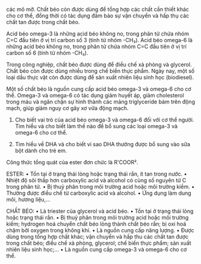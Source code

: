 các mô mỡ. Chất béo còn được dùng để tổng hợp các chất cần thiết khác cho cơ thể, đồng thời có tác dụng đảm bảo sự vận chuyển và hấp thụ các chất tan được trong chất béo.

Acid béo omega-3 là những acid béo không no, trong phân tử chứa nhóm C=C đầu tiên ở vị trí carbon số 3 (tính từ nhóm -CH₃). Acid béo omega-6 là những acid béo không no, trong phân tử chứa nhóm C=C đầu tiên ở vị trí carbon số 6 (tính từ nhóm -CH₃).

Trong công nghiệp, chất béo được dùng để điều chế xà phòng và glycerol. Chất béo còn được dùng nhiều trong chế biến thực phẩm. Ngày nay, một số loại dầu thực vật còn được dùng để sản xuất nhiên liệu sinh học (biodiesel).

Một số chất béo là nguồn cung cấp acid béo omega-3 và omega-6 cho cơ thể. Omega-3 và omega-6 có tác dụng giảm huyết áp, giảm cholesterol trong máu và ngăn chặn sự hình thành các mảng triglyceride bám trên động mạch, giúp giảm nguy cơ gây xơ vữa động mạch.

1. Cho biết vai trò của acid béo omega-3 và omega-6 đối với cơ thể người. Tìm hiểu và cho biết làm thế nào để bổ sung các loại omega-3 và omega-6 cho cơ thể.

2. Tìm hiểu về DHA và cho biết vì sao DHA thường được bổ sung vào sữa bột dành cho trẻ em.

Công thức tổng quát của ester đơn chức là R'COOR².

ESTER:
• Tồn tại ở trạng thái lỏng hoặc trạng thái rắn, ít tan trong nước.
• Nhiệt độ sôi thấp hơn carboxylic acid và alcohol có cùng số nguyên tử C trong phân tử.
• Bị thuỷ phân trong môi trường acid hoặc môi trường kiềm.
• Thường được điều chế từ carboxylic acid và alcohol.
• Ứng dụng làm dung môi, hương liệu,...

CHẤT BÉO:
• Là triester của glycerol và acid béo.
• Tồn tại ở trạng thái lỏng hoặc trạng thái rắn.
• Bị thuỷ phân trong môi trường acid hoặc môi trường kiềm; hydrogen hoá chuyển chất béo lỏng thành chất béo rắn; bị oxi hoá chậm bởi oxygen trong không khí.
• Là nguồn cung cấp năng lượng.
• Được dùng trong tổng hợp chất khác; vận chuyển và hấp thu các chất tan được trong chất béo; điều chế xà phòng, glycerol; chế biến thực phẩm; sản xuất nhiên liệu sinh học;...
• Là nguồn cung cấp omega-3 và omega-6 cho cơ thể.